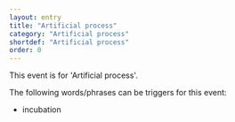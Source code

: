```yaml
---
layout: entry
title: "Artificial process"
category: "Artificial process"
shortdef: "Artificial process"
order: 0
---
```


This event is for 'Artificial process'.

The following words/phrases can be triggers for this event:
- incubation

